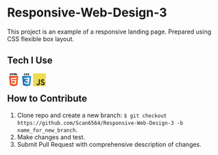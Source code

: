 # Responsive-Web-Design-3
This project is an example of a responsive landing page. Prepared using CSS flexible box layout.

## Tech I Use
<img align="left" src="https://raw.githubusercontent.com/github/explore/80688e429a7d4ef2fca1e82350fe8e3517d3494d/topics/html/html.png" width="30">
<img align="left" src="https://raw.githubusercontent.com/github/explore/80688e429a7d4ef2fca1e82350fe8e3517d3494d/topics/css/css.png" width="30">
<img align="left" src="https://raw.githubusercontent.com/github/explore/80688e429a7d4ef2fca1e82350fe8e3517d3494d/topics/javascript/javascript.png" width="30">

<br>

## How to Contribute
1. Clone repo and create a new branch: `$ git checkout https://github.com/Scan6564/Responsive-Web-Design-3 -b name_for_new_branch`.
2. Make changes and test.
3. Submit Pull Request with comprehensive description of changes.
